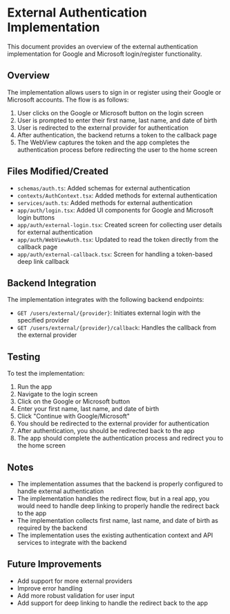 # External Authentication Implementation

This document provides an overview of the external authentication implementation for Google and Microsoft login/register functionality.

## Overview

The implementation allows users to sign in or register using their Google or Microsoft accounts. The flow is as follows:

1. User clicks on the Google or Microsoft button on the login screen
2. User is prompted to enter their first name, last name, and date of birth
3. User is redirected to the external provider for authentication
4. After authentication, the backend returns a token to the callback page
5. The WebView captures the token and the app completes the authentication process before redirecting the user to the home screen

## Files Modified/Created

- `schemas/auth.ts`: Added schemas for external authentication
- `contexts/AuthContext.tsx`: Added methods for external authentication
- `services/auth.ts`: Added methods for external authentication
- `app/auth/login.tsx`: Added UI components for Google and Microsoft login buttons
- `app/auth/external-login.tsx`: Created screen for collecting user details for external authentication
- `app/auth/WebViewAuth.tsx`: Updated to read the token directly from the callback page
- `app/auth/external-callback.tsx`: Screen for handling a token-based deep link callback

## Backend Integration

The implementation integrates with the following backend endpoints:

- `GET /users/external/{provider}`: Initiates external login with the specified provider
- `GET /users/external/{provider}/callback`: Handles the callback from the external provider

## Testing

To test the implementation:

1. Run the app
2. Navigate to the login screen
3. Click on the Google or Microsoft button
4. Enter your first name, last name, and date of birth
5. Click "Continue with Google/Microsoft"
6. You should be redirected to the external provider for authentication
7. After authentication, you should be redirected back to the app
8. The app should complete the authentication process and redirect you to the home screen

## Notes

- The implementation assumes that the backend is properly configured to handle external authentication
- The implementation handles the redirect flow, but in a real app, you would need to handle deep linking to properly handle the redirect back to the app
- The implementation collects first name, last name, and date of birth as required by the backend
- The implementation uses the existing authentication context and API services to integrate with the backend

## Future Improvements

- Add support for more external providers
- Improve error handling
- Add more robust validation for user input
- Add support for deep linking to handle the redirect back to the app